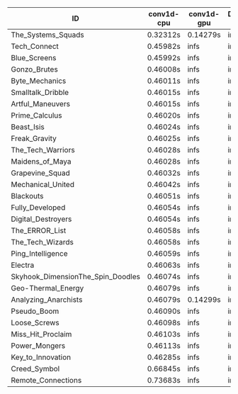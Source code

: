 |ID|conv1d-cpu|conv1d-gpu|DWSPConv2D-gpu|gemm-gpu|avg|
|-|-|-|-|-|-|
|The_Systems_Squads|0.32312s|0.14279s|infs|4.40203s|infs|
|Tech_Connect|0.45982s|infs|infs|4.41093s|infs|
|Blue_Screens|0.45992s|infs|infs|4.40484s|infs|
|Gonzo_Brutes|0.46008s|infs|infs|4.42719s|infs|
|Byte_Mechanics|0.46011s|infs|infs|4.41494s|infs|
|Smalltalk_Dribble|0.46015s|infs|infs|4.37130s|infs|
|Artful_Maneuvers|0.46015s|infs|infs|4.39983s|infs|
|Prime_Calculus|0.46020s|infs|infs|4.41740s|infs|
|Beast_Isis|0.46024s|infs|infs|4.37978s|infs|
|Freak_Gravity|0.46025s|infs|infs|4.41820s|infs|
|The_Tech_Warriors|0.46028s|infs|infs|4.42651s|infs|
|Maidens_of_Maya|0.46028s|infs|infs|4.41677s|infs|
|Grapevine_Squad|0.46032s|infs|infs|4.41652s|infs|
|Mechanical_United|0.46042s|infs|infs|4.39581s|infs|
|Blackouts|0.46051s|infs|infs|4.35504s|infs|
|Fully_Developed|0.46054s|infs|infs|4.39565s|infs|
|Digital_Destroyers|0.46054s|infs|infs|4.37549s|infs|
|The_ERROR_List|0.46058s|infs|infs|4.40463s|infs|
|The_Tech_Wizards|0.46058s|infs|infs|4.40376s|infs|
|Ping_Intelligence|0.46059s|infs|infs|4.42046s|infs|
|Electra|0.46063s|infs|infs|4.40441s|infs|
|Skyhook_DimensionThe_Spin_Doodles|0.46074s|infs|infs|4.41503s|infs|
|Geo-Thermal_Energy|0.46079s|infs|infs|4.40174s|infs|
|Analyzing_Anarchists|0.46079s|0.14299s|infs|4.43114s|infs|
|Pseudo_Boom|0.46090s|infs|infs|4.41268s|infs|
|Loose_Screws|0.46098s|infs|infs|4.38120s|infs|
|Miss_Hit_Proclaim|0.46103s|infs|infs|4.39041s|infs|
|Power_Mongers|0.46113s|infs|infs|4.41171s|infs|
|Key_to_Innovation|0.46285s|infs|infs|4.38425s|infs|
|Creed_Symbol|0.66845s|infs|infs|4.34988s|infs|
|Remote_Connections|0.73683s|infs|infs|4.39058s|infs|
